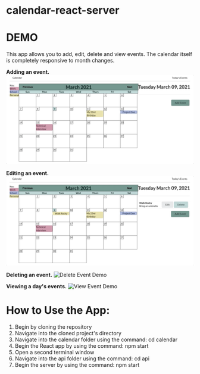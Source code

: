 # calendar-react-server

# DEMO

This app allows you to add, edit, delete and view events. The calendar itself is completely responsive to month changes.

**Adding an event.**
![Add Event Demo](demo/add.gif)

**Editing an event.**
![Edit Event Demo](demo/edit.gif)

**Deleting an event.**
![Delete Event Demo](demo/delete.gif)

**Viewing a day's events.**
![View Event Demo](demo/view.gif)

# How to Use the App:

1. Begin by cloning the repository
2. Navigate into the cloned project's directory
3. Navigate into the calendar folder using the command: cd calendar
4. Begin the React app by using the command: npm start
5. Open a second terminal window
6. Navigate into the api folder using the command: cd api
7. Begin the server by using the command: npm start

